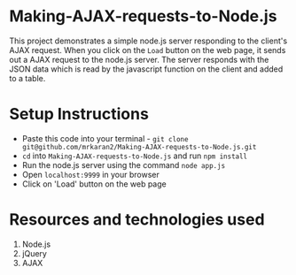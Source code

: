 # Making-AJAX-requests-to-Node.js
This project demonstrates a simple node.js server responding to the client's AJAX request. When you click on the `Load` button on the web page, it sends out a AJAX request to the node.js server. The server responds with the JSON data which is read by the javascript function on the client and added to a table.

# Setup Instructions
- Paste this code into your terminal - `git clone git@github.com/mrkaran2/Making-AJAX-requests-to-Node.js.git`
- `cd` into `Making-AJAX-requests-to-Node.js` and run `npm install`
- Run the node.js server using the command `node app.js`
- Open `localhost:9999` in your browser
- Click on 'Load' button on the web page

# Resources and technologies used
1. Node.js
2. jQuery
3. AJAX
